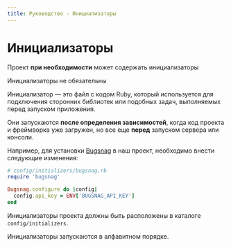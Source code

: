 ```yaml
---
title: Руководство - Инициализаторы
---
```


# Инициализаторы

Проект **при необходимости** может содержать инициализаторы

<p class="notice">
  Инициализаторы не обязательны
</p>

Инициализатор — это файл с кодом Ruby, который используется для подключения сторонних библиотек или подобных задач, выполняемых перед запуском приложения.

Они запускаются **после определения зависимостей**, когда код проекта и фреймворка уже загружен, но все еще **перед** запуском сервера или консоли.

Например, для установки [Bugsnag](https://bugsnag.com) в наш проект, необходимо внести следующие изменения:

```ruby
# config/initializers/bugsnag.rb
require 'bugsnag'

Bugsnag.configure do |config|
  config.api_key = ENV['BUGSNAG_API_KEY']
end
```

<p class="convention">
  Инициализаторы проекта должны быть расположены в каталоге <code>config/initializers</code>.
</p>

<p class="warning">
  Инициализаторы запускаются в алфавитном порядке.
</p>
